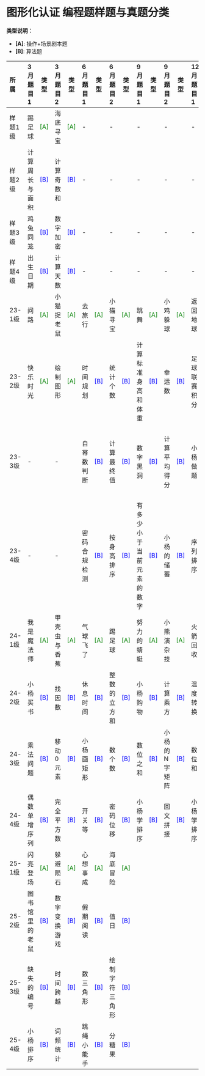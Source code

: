 # 图形化认证 编程题样题与真题分类

**类型说明：**
- **[A]**: 操作+场景剧本题
- **[B]**: 算法题

| 所属 | 3月题目1 | 类型 | 3月题目2 | 类型 | 6月题目1 | 类型 | 6月题目2 | 类型 | 9月题目1 | 类型 | 9月题目2 | 类型 | 12月题目1 | 类型 | 12月题目2 | 类型 |
|:----|:--------|:----:|:--------|:----:|:--------|:----:|:--------|:----:|:--------|:----:|:--------|:----:|:---------|:----:|:---------|:----:|
| 样题1级 | 踢足球 | <font color="green"> [A]</font> | 海底寻宝 | <font color="green"> [A]</font> | - |  | - |  | - |  | - |  | - |  | - |  |
| 样题2级 | 计算周长与面积 | <font color="blue">[B]</font> | 计算奇数和 | <font color="blue">[B]</font> | - |  | - |  | - |  | - |  | - |  | - |  |
| 样题3级 | 鸡兔同笼 | <font color="blue">[B]</font> | 数字加密 | <font color="blue">[B]</font> | - |  | - |  | - |  | - |  | - |  | - |  |
| 样题4级 | 出生日期 | <font color="blue">[B]</font> | 计算天数 | <font color="blue">[B]</font> | - |  | - |  | - |  | - |  | - |  | - |  |
| 23-1级 | 问路 | <font color="green"> [A]</font> | 小猫捉老鼠 | <font color="green"> [A]</font> | 去旅行 | <font color="green"> [A]</font> | 小猫寻宝 | <font color="green"> [A]</font> | 跳舞 | <font color="green"> [A]</font> | 小鸡躲球 | <font color="green"> [A]</font> | 返回地球 | <font color="green"> [A]</font> | 天使 | <font color="green"> [A]</font> |
| 23-2级 | 快乐时光 | <font color="green"> [A]</font> | 绘制图形 | <font color="green"> [A]</font> | 时间规划 | <font color="blue">[B]</font> | 统计个数 | <font color="blue">[B]</font> | 计算标准身高和体重 | <font color="blue">[B]</font> | 幸运数 | <font color="blue">[B]</font> | 足球联赛积分 | <font color="blue">[B]</font> | 小杨报数 | <font color="blue">[B]</font> |
| 23-3级 | - |  | - |  | 自幂数判断 | <font color="blue">[B]</font> | 计算最终值 | <font color="blue">[B]</font> | 数字黑洞 | <font color="blue">[B]</font> | 计算平均得分 | <font color="blue">[B]</font> | 小杨做题 | <font color="blue">[B]</font> | 满足条件的数累加 | <font color="blue">[B]</font> |
| 23-4级 | - |  | - |  | 密码合规检测 | <font color="blue">[B]</font> | 按身高排序 | <font color="blue">[B]</font> | 有多少小于当前元素的数字 | <font color="blue">[B]</font> | 小杨的储蓄 | <font color="blue">[B]</font> | 序列排序 | <font color="blue">[B]</font> | 小猫分鱼 | <font color="blue">[B]</font> |
| 24-1级 | 我是魔法师 | <font color="green"> [A]</font> | 甲壳虫与香蕉 | <font color="green"> [A]</font> | 气球飞了 | <font color="green"> [A]</font> | 踢足球 | <font color="green"> [A]</font> | 努力的蜻蜓 | <font color="green"> [A]</font> | 小熊演杂技 | <font color="green"> [A]</font> | 火箭回收 | <font color="green"> [A]</font> | 飞行的小猫 | <font color="green"> [A]</font> |
| 24-2级 | 小杨买书 | <font color="blue">[B]</font> | 找因数 | <font color="blue">[B]</font> | 休息时间 | <font color="blue">[B]</font> | 整数的立方和 | <font color="blue">[B]</font> | 小杨购物 | <font color="blue">[B]</font> | 计算乘方 | <font color="blue">[B]</font> | 温度转换 | <font color="blue">[B]</font> | 小杨读书 | <font color="blue">[B]</font> |
| 24-3级 | 乘法问题 | <font color="blue">[B]</font> | 移动0元素 | <font color="blue">[B]</font> | 小杨画矩形 | <font color="blue">[B]</font> | 数个数 | <font color="blue">[B]</font> | 数位之和 | <font color="blue">[B]</font> | 小杨的N字矩阵 | <font color="blue">[B]</font> | 数位和 | <font color="blue">[B]</font> | 填充长方形 | <font color="blue">[B]</font> |
| 24-4级 | 偶数单增序列 | <font color="blue">[B]</font> | 完全平方数 | <font color="blue">[B]</font> | 开关等 | <font color="blue">[B]</font> | 密码位移 | <font color="blue">[B]</font> | 小杨学排序 | <font color="blue">[B]</font> | 回文拼接 | <font color="blue">[B]</font> | 小杨学排序 | <font color="blue">[B]</font> | 数字替换 | <font color="blue">[B]</font> |
| 25-1级 | 闪亮登场 | <font color="green"> [A]</font> | 躲避陨石 | <font color="green"> [A]</font> | 心想事成 | <font color="green"> [A]</font> | 海底冒险 | <font color="green"> [A]</font> |  |  |  |  |  |  |  |  |
| 25-2级 | 图书馆里的老鼠 | <font color="blue">[B]</font> | 数字变换游戏 | <font color="blue">[B]</font> | 假期阅读 | <font color="blue">[B]</font> | 值日 | <font color="blue">[B]</font> |  |  |  |  |  |  |  |  |
| 25-3级 | 缺失的编号 | <font color="blue">[B]</font> | 时间跨越 | <font color="blue">[B]</font> | 数三角形 | <font color="blue">[B]</font> | 绘制字符三角形 | <font color="blue">[B]</font> |  |  |  |  |  |  |  |  |
| 25-4级 | 小杨排序 | <font color="blue">[B]</font> | 词频统计 | <font color="blue">[B]</font> | 跳绳小能手 | <font color="blue">[B]</font> | 分糖果 | <font color="blue">[B]</font> |  |  |  |  |  |  |  |  |
